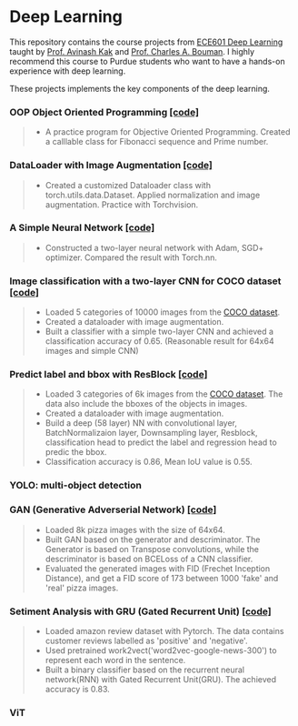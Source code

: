 # Deep Learning
This repository contains the course projects from [ECE601 Deep Learning](https://engineering.purdue.edu/DeepLearn/) taught by [Prof. Avinash Kak](https://engineering.purdue.edu/kak/) and [Prof. Charles A. Bouman](https://engineering.purdue.edu/~bouman/). I highly recommend this course to Purdue students who want to have a hands-on experience with deep learning. 

These projects implements the key components of the deep learning.

### OOP Object Oriented Programming [[code]](https://github.com/peng-ju/Deep-Learning/blob/main/OOP_Object_Oriented_Programming.ipynb)
> - A practice program for Objective Oriented Programming. Created a calllable class for Fibonacci sequence and Prime number.

### DataLoader with Image Augmentation [[code]](https://github.com/peng-ju/Deep-Learning/blob/main/DataLoader_ImageAugmentation.ipynb)
> - Created a customized Dataloader class with torch.utils.data.Dataset. Applied normalization and image augmentation. Practice with Torchvision.

### A Simple Neural Network [[code]](https://github.com/peng-ju/Deep-Learning/blob/main/Simple_Neural_Network.ipynb)
> - Constructed a two-layer neural network with Adam, SGD+ optimizer. Compared the result with Torch.nn.

### Image classification with a two-layer CNN for COCO dataset [[code]](https://github.com/peng-ju/Deep-Learning/blob/main/Image_classification_for_MS-COCO_Dataset.ipynb)
> - Loaded 5 categories of 10000 images from the [COCO dataset](https://cocodataset.org/#download).   
> - Created a dataloader with image augmentation.   
> - Built a classifier with a simple two-layer CNN and achieved a classification accuracy of 0.65. (Reasonable result for 64x64 images and simple CNN)   

### Predict label and bbox with ResBlock [[code]](https://github.com/peng-ju/Deep-Learning/blob/main/ResBlock_Label_and_Bbox.ipynb)
> - Loaded 3 categories of 6k images from the [COCO dataset](https://cocodataset.org/#download). The data also include the bboxes of the objects in images.   
> - Created a dataloader with image augmentation.
> - Build a deep (58 layer) NN with convolutional layer, BatchNormalizaion layer, Downsampling layer, Resblock, classification head to predict the label and regression head to predic the bbox.
> - Classification accuracy is 0.86, Mean IoU value is 0.55. 

### YOLO: multi-object detection


### GAN (Generative Adverserial Network) [[code]](https://github.com/peng-ju/Deep-Learning/blob/main/GAN.ipynb)
> - Loaded 8k pizza images with the size of 64x64.
> - Built GAN based on the generator and descriminator. The Generator is based on Transpose convolutions, while the descriminator is based on BCELoss of a CNN classifier.
> - Evaluated the generated images with FID (Frechet Inception Distance), and get a FID score of 173 between 1000 'fake' and 'real' pizza images. 

### Setiment Analysis with GRU (Gated Recurrent Unit) [[code]](https://github.com/peng-ju/Deep-Learning/blob/main/Setiment_Analysis.ipynb)
> - Loaded amazon review dataset with Pytorch. The data contains customer reviews labelled as 'positive' and 'negative'.
> - Used pretrained work2vect('word2vec-google-news-300') to represent each word in the sentence.  
> - Built a binary classifier based on the recurrent neural network(RNN) with Gated Recurrent Unit(GRU). The achieved accuracy is 0.83.  

### ViT
